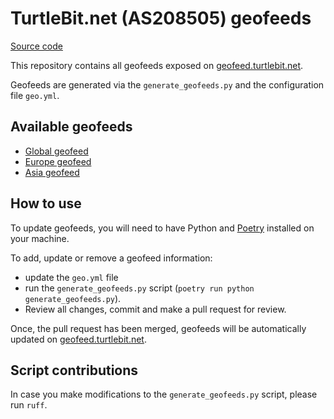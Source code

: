 # TurtleBit.net (AS208505) geofeeds

[Source code](https://github.com/Turtlebit/geofeeds)

This repository contains all geofeeds exposed on [geofeed.turtlebit.net](https://geofeed.turtlebit.net).

Geofeeds are generated via the `generate_geofeeds.py` and the configuration file `geo.yml`.

## Available geofeeds

 - [Global geofeed](https://geofeed.turtlebit.net/geofeed.csv)
 - [Europe geofeed](https://geofeed.turtlebit.net/geofeed-europe.csv)
 - [Asia geofeed](https://geofeed.turtlebit.net/geofeed-asia.csv)


## How to use

To update geofeeds, you will need to have Python and [Poetry](https://github.com/python-poetry/poetry) installed on your machine.

To add, update or remove a geofeed information:

 - update the `geo.yml` file
 - run the `generate_geofeeds.py` script (`poetry run python generate_geofeeds.py`).
 - Review all changes, commit and make a pull request for review.

Once, the pull request has been merged, geofeeds will be automatically updated on [geofeed.turtlebit.net](https://geofeed.turtlebit.net).


## Script contributions

In case you make modifications to the `generate_geofeeds.py` script, please run `ruff`.
